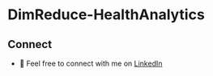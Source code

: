 # DimReduce-HealthAnalytics
 
## Connect 
- 🔗 Feel free to connect with me on [LinkedIn](https://www.linkedin.com/in/labrijisaad/) 
